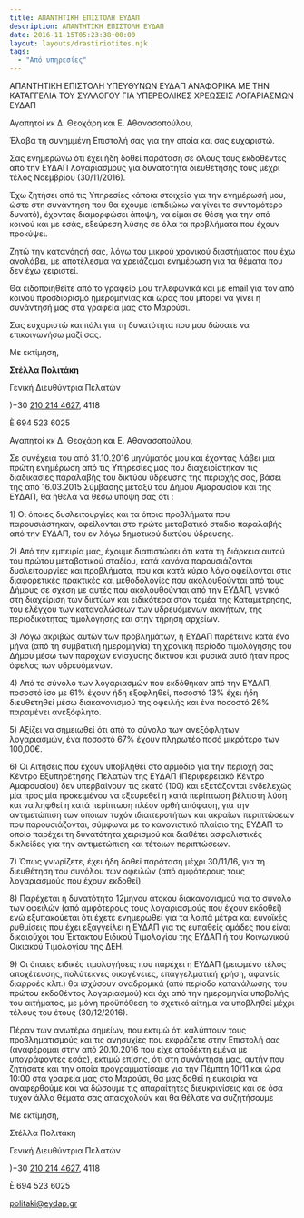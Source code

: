 ```yaml
---
title: ΑΠΑΝΤΗΤΙΚΗ ΕΠΙΣΤΟΛΗ ΕΥΔΑΠ
description: ΑΠΑΝΤΗΤΙΚΗ ΕΠΙΣΤΟΛΗ ΕΥΔΑΠ
date: 2016-11-15T05:23:38+00:00
layout: layouts/drastiriotites.njk
tags:
  - "Από υπηρεσίες"
---
```


ΑΠΑΝΤΗΤΙΚΗ ΕΠΙΣΤΟΛΗ ΥΠΕΥΘΥΝΩΝ ΕΥΔΑΠ ΑΝΑΦΟΡΙΚΑ ΜΕ ΤΗΝ ΚΑΤΑΓΓΕΛΙΑ ΤΟΥ ΣΥΛΛΟΓΟΥ ΓΙΑ ΥΠΕΡΒΟΛΙΚΕΣ ΧΡΕΩΣΕΙΣ ΛΟΓΑΡΙΑΣΜΩΝ ΕΥΔΑΠ

<!-- excerpt -->

Αγαπητοί κκ Δ. Θεοχάρη και Ε. Αθανασοπούλου,

Έλαβα τη συνημμένη Επιστολή σας για την οποία και σας ευχαριστώ.

Σας ενημερώνω ότι έχει ήδη δοθεί παράταση σε όλους τους εκδοθέντες από την ΕΥΔΑΠ λογαριασμούς για δυνατότητα διευθέτησής τους μέχρι τέλος Νοεμβρίου (30/11/2016).

Έχω ζητήσει από τις Υπηρεσίες κάποια στοιχεία για την ενημέρωσή μου, ώστε στη συνάντηση που θα έχουμε (επιδιώκω να γίνει το συντομότερο δυνατό), έχοντας διαμορφώσει άποψη, να είμαι σε θέση για την από κοινού και με εσάς, εξεύρεση λύσης σε όλα τα προβλήματα που έχουν προκύψει.

Ζητώ την κατανόησή σας, λόγω του μικρού χρονικού διαστήματος που έχω αναλάβει, με αποτέλεσμα να χρειάζομαι ενημέρωση για τα θέματα που δεν έχω χειριστεί.

Θα ειδοποιηθείτε από το γραφείο μου τηλεφωνικά και με email για τον από κοινού προσδιορισμό ημερομηνίας και ώρας που μπορεί να γίνει η συνάντησή μας στα γραφεία μας στο Μαρούσι.

Σας ευχαριστώ και πάλι για τη δυνατότητα που μου δώσατε να επικοινωνήσω μαζί σας.

Με εκτίμηση,

**Στέλλα Πολιτάκη**

Γενική Διευθύντρια Πελατών

)+30 [210 214 4627](tel:210%20214%204627), 4118

È 694 523 6025

Αγαπητοί κκ Δ. Θεοχάρη και Ε. Αθανασοπούλου,

Σε συνέχεια του από 31.10.2016 μηνύματός μου και έχοντας λάβει μια πρώτη ενημέρωση από τις Υπηρεσίες μας που διαχειρίστηκαν τις διαδικασίες παραλαβής του δικτύου ύδρευσης της περιοχής σας, βάσει της από 16.03.2015 Σύμβασης μεταξύ του Δήμου Αμαρουσίου και της ΕΥΔΑΠ, θα ήθελα να θέσω υπόψη σας ότι :

1\) Οι όποιες δυσλειτουργίες και τα όποια προβλήματα που παρουσιάστηκαν, οφείλονται στο πρώτο μεταβατικό στάδιο παραλαβής από την ΕΥΔΑΠ, του εν λόγω δημοτικού δικτύου ύδρευσης.

2\) Από την εμπειρία μας, έχουμε διαπιστώσει ότι κατά τη διάρκεια αυτού του πρώτου μεταβατικού σταδίου, κατά κανόνα παρουσιάζονται δυσλειτουργίες και προβλήματα, που και κατά κύριο λόγο οφείλονται στις διαφορετικές πρακτικές και μεθοδολογίες που ακολουθούνται από τους Δήμους σε σχέση με αυτές που ακολουθούνται από την ΕΥΔΑΠ, γενικά στη διαχείριση των δικτύων και ειδικότερα στον τομέα της Καταμέτρησης, του ελέγχου των καταναλώσεων των υδρευόμενων ακινήτων, της περιοδικότητας τιμολόγησης και στην τήρηση αρχείων.

3\) Λόγω ακριβώς αυτών των προβλημάτων, η ΕΥΔΑΠ παρέτεινε κατά ένα μήνα (από τη συμβατική ημερομηνία) τη χρονική περίοδο τιμολόγησης του Δήμου μέσω των παροχών ενίσχυσης δικτύου και φυσικά αυτό ήταν προς όφελος των υδρευόμενων.

4\) Από το σύνολο των λογαριασμών που εκδόθηκαν από την ΕΥΔΑΠ, ποσοστό ίσο με 61% έχουν ήδη εξοφληθεί, ποσοστό 13% έχει ήδη διευθετηθεί μέσω διακανονισμού της οφειλής και ένα ποσοστό 26% παραμένει ανεξόφλητο.

5\) Αξίζει να σημειωθεί ότι από το σύνολο των ανεξόφλητων λογαριασμών, ένα ποσοστό 67% έχουν πληρωτέο ποσό μικρότερο των 100,00€.

6\) Οι Αιτήσεις που έχουν υποβληθεί στο αρμόδιο για την περιοχή σας Κέντρο Εξυπηρέτησης Πελατών της ΕΥΔΑΠ (Περιφερειακό Κέντρο Αμαρουσίου) δεν υπερβαίνουν τις εκατό (100) και εξετάζονται ενδελεχώς μία προς μία προκειμένου να εξευρεθεί η κατά περίπτωση βέλτιστη λύση και να ληφθεί η κατά περίπτωση πλέον ορθή απόφαση, για την αντιμετώπιση των όποιων τυχόν ιδιαιτεροτήτων και ακραίων περιπτώσεων που παρουσιάζονται, σύμφωνα με το κανονιστικό πλαίσιο της ΕΥΔΑΠ το οποίο παρέχει τη δυνατότητα χειρισμού και διαθέτει ασφαλιστικές δικλείδες για την αντιμετώπιση και τέτοιων περιπτώσεων.

7\) Όπως γνωρίζετε, έχει ήδη δοθεί παράταση μέχρι 30/11/16, για τη διευθέτηση του συνόλου των οφειλών (από αμφότερους τους λογαριασμούς που έχουν εκδοθεί).

8\) Παρέχεται η δυνατότητα 12μηνου άτοκου διακανονισμού για το σύνολο των οφειλών (από αμφότερους τους λογαριασμούς που έχουν εκδοθεί) ενώ εξυπακούεται ότι έχετε ενημερωθεί για τα λοιπά μέτρα και ευνοϊκές ρυθμίσεις που έχει εξαγγείλει η ΕΥΔΑΠ για τις ευπαθείς ομάδες που είναι δικαιούχοι του Έκτακτου Ειδικού Τιμολογίου της ΕΥΔΑΠ ή του Κοινωνικού Οικιακού Τιμολογίου της ΔΕΗ.

9\) Οι όποιες ειδικές τιμολογήσεις που παρέχει η ΕΥΔΑΠ (μειωμένο τέλος αποχέτευσης, πολύτεκνες οικογένειες, επαγγελματική χρήση, αφανείς διαρροές κλπ.) θα ισχύσουν αναδρομικά (από περίοδο κατανάλωσης του πρώτου εκδοθέντος λογαριασμού) και όχι από την ημερομηνία υποβολής του αιτήματος, με μόνη προϋπόθεση το σχετικό αίτημα να υποβληθεί μέχρι τέλους του έτους (30/12/2016).

Πέραν των ανωτέρω σημείων, που εκτιμώ ότι καλύπτουν τους προβληματισμούς και τις ανησυχίες που εκφράζετε στην Επιστολή σας (αναφέρομαι στην από 20.10.2016 που είχε αποδέκτη εμένα με υπογράφοντες εσάς), εκτιμώ επίσης, ότι στη συνάντησή μας, αυτήν που ζητήσατε και την οποία προγραμματίσαμε για την Πέμπτη 10/11 και ώρα 10:00 στα γραφεία μας στο Μαρούσι, θα μας δοθεί η ευκαιρία να αναφερθούμε και να δώσουμε τις απαραίτητες διευκρινίσεις και σε όσα τυχόν άλλα θέματα σας απασχολούν και θα θέλατε να συζητήσουμε

Με εκτίμηση,

Στέλλα Πολιτάκη

Γενική Διευθύντρια Πελατών

)+30 [210 214 4627](tel:210%20214%204627), 4118

È 694 523 6025

<politaki@eydap.gr>
